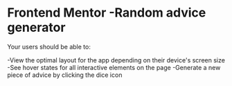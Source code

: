 # Frontend Mentor -Random advice generator

Your users should be able to:

-View the optimal layout for the app depending on their device's screen size
-See hover states for all interactive elements on the page
-Generate a new piece of advice by clicking the dice icon



